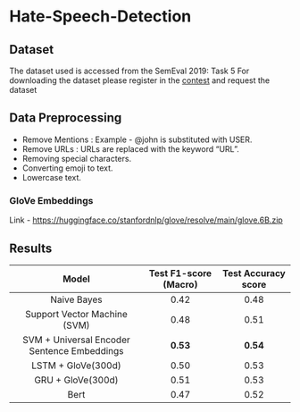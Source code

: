 # Hate-Speech-Detection

## Dataset
The dataset used is accessed from the SemEval 2019: Task 5
For downloading the dataset please register in the [contest](https://competitions.codalab.org/competitions/19935) and request the dataset

## Data Preprocessing
* Remove Mentions : Example - @john is substituted with USER.
* Remove URLs : URLs are replaced with the keyword “URL”.
* Removing special characters.
* Converting emoji to text.
* Lowercase text.

### GloVe Embeddings
Link - https://huggingface.co/stanfordnlp/glove/resolve/main/glove.6B.zip


## Results

|                         Model                        |     Test F1-score (Macro)    |     Test Accuracy score    |
|:----------------------------------------------------:|:----------------------------:|:--------------------------:|
|                      Naive Bayes                     |              0.42            |             0.48           |
|             Support Vector   Machine (SVM)           |              0.48            |             0.51           |
|     SVM + Universal   Encoder Sentence Embeddings    |          **0.53**            |             **0.54**           |
|                   LSTM + GloVe(300d)                 |              0.50            |             0.53           |
|                   GRU + GloVe(300d)                  |              0.51            |             0.53           |
|                          Bert                        |              0.47            |             0.52           |
